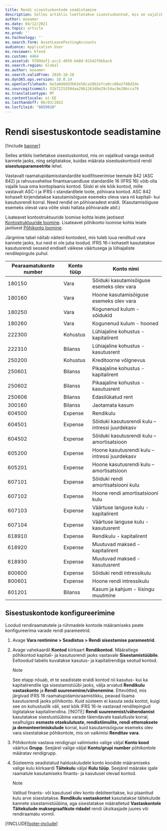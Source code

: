 ```yaml
---
title: Rendi sisestuskontode seadistamine
description: Selles artiklis loetletakse sisestuskontod, mis on vajalikud varaga seotud kannete jaoks, ning selgitatakse, kuidas määrata sisestuskontosid rendi sisestusparameetrite lehel.
author: moaamer
ms.date: 04/12/2021
ms.topic: article
ms.prod: ''
ms.technology: ''
ms.search.form: AssetLeasePostingAccounts
audience: Application User
ms.reviewer: kfend
ms.custom: 4464
ms.assetid: 5f89daf1-acc2-4959-b48d-91542fb6bacb
ms.search.region: Global
ms.author: moaamer
ms.search.validFrom: 2020-10-28
ms.dyn365.ops.version: 10.0.14
ms.openlocfilehash: 6e3a0d8dd3bb3e58ca10b2efce0cc88a2f48d2de
ms.sourcegitcommit: 52b7225350daa29b1263d8e29c54ac9e20bcca70
ms.translationtype: MT
ms.contentlocale: et-EE
ms.lasthandoff: 06/03/2022
ms.locfileid: "8859910"
---
```

# <a name="set-up-lease-posting-accounts"></a>Rendi sisestuskontode seadistamine

[!include [banner](../includes/banner.md)]

Selles artiklis loetletakse sisestuskontod, mis on vajalikud varaga seotud kannete jaoks, ning selgitatakse, kuidas määrata sisestuskontosid rendi **sisestusparameetrite** lehel.

Vastavalt raamatupidamisstandardite kodifitseerimise teemale 842 (ASC 842) ja rahvusvahelise finantsaruandluse standardile 16 (IFRS 16) võib olla vajalik luua oma kontoplaanis kontod. Siiski ei ole kõik kontod, mille vastavalt ASC-i ja IFRS-i standarditele loote, põhivara kontod. ASC 842 kohaselt kirjendatakse kasutamisõiguse esemeks oleva vara nii kapitali- kui kasutusrendi korral. Need rendid on põhivaradest eraldi. (Kasutamisõiguse esemeks olevat vara võite siiski hallata põhivarade abil.)

Lisateavet kontostruktuuride loomise kohta leiate jaotisest [Kontostruktuuride loomine](../general-ledger/tasks/create-account-structures.md). Lisateavet põhikonto loomise kohta leiate jaotisest [Põhikonto loomine](../general-ledger/tasks/create-main-account.md).

Järgmine tabel näitab näiteid kontodest, mis tuleb luua renditud vara kannete jaoks, kui neid ei ole juba loodud. IFRS 16-i kohaselt kasutatakse kasutusrendi seoseid endiselt väikese väärtusega ja lühiajaliste rendilepingute puhul.

| Pearaamatukonto number | Konto tüüp  | Konto nimi                                          |
|-----------------------|---------------|-------------------------------------------------------|
| 180150                | Vara         | Sõiduki kasutamisõiguse esemeks olev vara                                     |
| 180160                | Vara         | Hoone kasutamisõiguse esemeks olev vara                                    |
| 180250                | Vara         | Kogunenud kulum - sõidukid                   |
| 180260                | Vara         | Kogunenud kulum - hooned                  |
| 222300                | Kohustus     | Lühiajaline kohustus - kapitalirent                |
| 222310                | Bilanss | Lühiajaline kohustus - kasutusrent              |
| 250200                | Kohustus     | Kreditoorne võlgnevus                                         |
| 250601                | Bilanss | Pikaajaline kohustus - kapitalirent                 |
| 250602                | Bilanss | Pikaajaline kohustus - kasutusrent               |
| 250606                | Bilanss | Edasilükatud rent                                         |
| 300160                | Bilanss | Jaotamata kasum                                     |
| 604500                | Expense       | Rendikulu                                         |
| 604501                | Expense       | Sõiduki kasutusrendi kulu – intressi juurdekasv  |
| 604502                | Expense       | Sõiduki kasutusrendi kulu – amortisatsioon        |
| 605200                | Expense       | Hoone kasutusrendi kulu – intressi juurdekasv |
| 605201                | Expense       | Hoone kasutusrendi kulu – amortisatsioon       |
| 607101                | Expense       | Sõiduki rendi amortisatsiooni kulu                    |
| 607102                | Expense       | Hoone rendi amortisatsiooni kulu                   |
| 607103                | Expense       | Väärtuse languse kulu - kapitalirent                   |
| 607104                | Expense       | Väärtuse languse kulu - kasutusrent                 |
| 618910                | Expense       | Rendikulu - kapitalirent                        |
| 618920                | Expense       | Muutuvad maksed - kapitalirent                    |
| 618930                | Expense       | Muutuvad maksed - kasutusrent                  |
| 800600                | Expense       | Sõiduki rendi intressikulu                        |
| 800601                | Expense       | Hoone rendi intressikulu                       |
| 801201                | Bilanss | Kasum ja kahjum - liisingu muutmine                      |

## <a name="configure-posting-accounts"></a>Sisestuskontode konfigureerimine

Loodud rendiraamatutele ja rühmadele kontode määramiseks peate konfigureerima varade rendi parameetrid.

1. Avage **Vara rentimine \> Seadistus \> Rendi sisestamise parameetrid**.
2. Avage vahekaardil **Kontod** kiirkaart **Rendikontod**. Määratlege põhikontod kapitali- ja kasutusrendi jaoks vastavale **Sisestamistüübile**. Eeltoodud tabelis kuvatakse kasutus- ja kapitalirendiga seotud kontod.

    > [!NOTE]
    > See etapp nõuab, et te seadistate eraldi kontod nii kasutus- kui ka kapitalirendile iga sisestamistüübi jaoks, välja arvatud **Rendikulu vastaskonto** ja **Rendi suurenemine/vähenemine**. Ettevõtted, mis järgivad IFRS 16 raamatupidamisraamistikku, peavad lisama kasutusrendi jaoks põhikonto. Kuid süsteem ei kasuta seda kontot, kuigi see on kohustuslik väli, sest kõik IFRS 16-le vastavad rendilepingud liigitatakse kapitalirendina.
    >[!NOTE]
    > **Rendi suurenemist/vähendamist** kasutatakse sisestustüübina varade täiendavate kaalutluste korral, sealhulgas **esmaste otsekulutuste, rendistiimulite, rendi ettemaksete ja demonteerimiskulude** korral, kuid kasutamisõiguse esemeks olev vara sisestatakse põhikontole, mis on vaikimisi **Renditav vara**.        
    
3. Põhikontole vastava rendigrupi valimiseks valige väljal **Konto kood** väärtus **Grupp**. Seejärel valige väljal **Konto/grupi number** põhikontole määratav rendigrupp.
4. Süsteemis seadistatud halduskuludele konto koodide määramiseks valige kulu kiirkaardi **Täitekulu** väljal **Kulu tüüp**. Seejärel määrake igale raamatule kasutamiseks finants- ja kasutusel olevad kontod.

    > [!NOTE]
    > Valitud finants- või kasutusel olev konto debiteeritakse, kui plaanitud kulu arve sisestatakse.
    > **Rendikulu vastaskontot** kasutatakse täitekulude kannete sisestamistüübina, aga sisestatakse määratletud **Vastaskontole** **Täitekulude maksegraafikute ridadel** rendi üksikasjade juures või rendiraamatu vormil.   


[!INCLUDE[footer-include](../../includes/footer-banner.md)]
